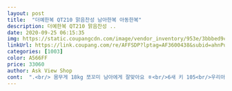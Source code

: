 ```yaml
---
layout: post 
title:  "더예한복 QT210 맑음찬성 남아한복 아동한복" 
description: 더예한복 QT210 맑음찬성 ..
date: 2020-09-25 06:15:35 
img: https://static.coupangcdn.com/image/vendor_inventory/953e/3bbbed9cfe526549fe003860665bb053183052251669379d2d30e31d866e.jpg 
linkUrl: https://link.coupang.com/re/AFFSDP?lptag=AF3600438&subid=ahnPublicAsk&pageKey=1911451970&itemId=3245263816&vendorItemId=71232428382&traceid=V0-113-aebdb11f44c2c061 
categories: [1003] 
color: A566FF 
price: 33060 
author: Ask View Shop 
cont:  ".<br/> 몸무게 18kg 쪼꼬미 남아에게 잘맞아요 ㅎ<br/>6새 키 105<br/>우리아들 입어보더니 좋다고 사진찍어서 야근하는 저한테 보내주네요^^<br/>큰아들 나쁘다고 주문했는데 질이 조금 닥닥한편이구 생상는이뻐요<br/>품질이좋아요 색상도 사진 그대로네요<br/>" 
---
```

